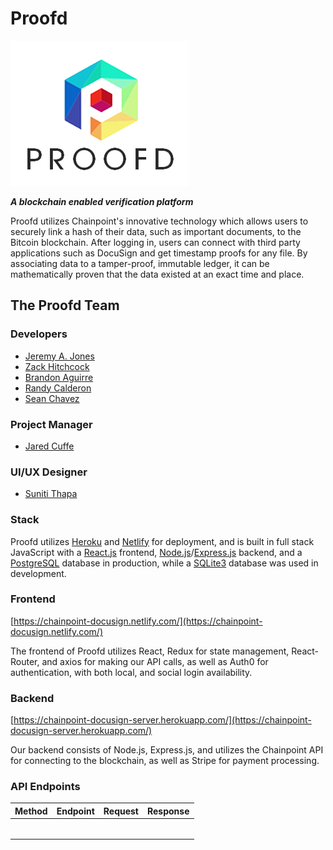 # Proofd

![Proofd Logo](/client/src/assets/Proofd_3.png)

**_A blockchain enabled verification platform_**

Proofd utilizes Chainpoint's innovative technology which allows users to securely link a hash of their data, such as important documents, to the Bitcoin blockchain. After logging in, users can connect with third party applications such as DocuSign and get timestamp proofs for any file. By associating data to a tamper-proof, immutable ledger, it can be mathematically proven that the data existed at an exact time and place.

## The Proofd Team

### Developers

- [Jeremy A. Jones](https://github.com/crypto-jones)
- [Zack Hitchcock](https://github.com/zackhitch)
- [Brandon Aguirre](https://github.com/DirupT)
- [Randy Calderon](https://github.com/RandyCalderon)
- [Sean Chavez](https://github.com/seanchavez)

### Project Manager

- [Jared Cuffe](https://github.com/jcuffe)

### UI/UX Designer

- [Suniti Thapa](https://www.linkedin.com/in/suniti-thapa-10688355/)

### Stack

Proofd utilizes [Heroku](https://www.heroku.com/) and [Netlify](https://www.netlify.com/) for deployment, and is built in full stack JavaScript with a [React.js](https://reactjs.org/) frontend, [Node.js](https://nodejs.org/en/)/[Express.js](https://expressjs.com/) backend, and a [PostgreSQL](https://www.postgresql.org) database in production, while a [SQLite3](https://www.sqlite.org/index.html) database was used in development.

### Frontend

[https://chainpoint-docusign.netlify.com/](https://chainpoint-docusign.netlify.com/)

The frontend of Proofd utilizes React, Redux for state management, React-Router, and axios for making our API calls, as well as Auth0 for authentication, with both local, and social login availability.

### Backend

[https://chainpoint-docusign-server.herokuapp.com/](https://chainpoint-docusign-server.herokuapp.com/)

Our backend consists of Node.js, Express.js, and utilizes the Chainpoint API for connecting to the blockchain, as well as Stripe for payment processing.

### API Endpoints

| Method | Endpoint | Request | Response |
| ------ | -------- | ------- | -------- |
|        |          |         |          |
|        |          |         |          |
|        |          |         |          |
|        |          |         |          |
|        |          |         |          |
|        |          |         |          |

